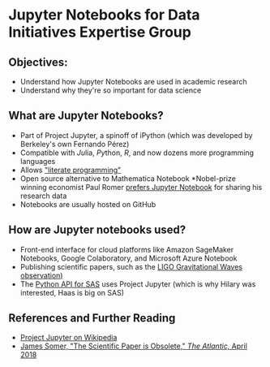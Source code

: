 # Jupyter Notebooks for Data Initiatives Expertise Group

## Objectives: 
* Understand how Jupyter Notebooks are used in academic research
* Understand why they're so important for data science

## What are Jupyter Notebooks? 
* Part of Project Jupyter, a spinoff of iPython (which was developed by Berkeley's own Fernando Pérez)
* Compatible with *Ju*lia, *Py*thon, *R*, and now dozens more programming languages
* Allows ["literate programming"](https://unidata.github.io/online-python-training/introduction.html)
* Open source alternative to Mathematica Notebook
  *Nobel-prize winning economist Paul Romer [prefers Jupyter Notebook](https://paulromer.net/jupyter-mathematica-and-the-future-of-the-research-paper/) for sharing his research data
* Notebooks are usually hosted on GitHub

## How are Jupyter notebooks used?
* Front-end interface for cloud platforms like Amazon SageMaker Notebooks, Google Colaboratory, and Microsoft Azure Notebook
* Publishing scientific papers, such as the [LIGO Gravitational Waves observation)](https://hub.mybinder.org/user/losc-tutorial-l-_event_tutorial-mafwtjoc/tree)
* The [Python API for SAS](https://sassoftware.github.io/saspy/overview.html) uses Project Jupyter (which is why Hilary was interested, Haas is big on SAS)

## References and Further Reading
* [Project Jupyter on Wikipedia](https://en.wikipedia.org/wiki/Project_Jupyter)
* [James Somer, "The Scientific Paper is Obsolete," *The Atlantic,* April 2018](https://www.theatlantic.com/science/archive/2018/04/the-scientific-paper-is-obsolete/556676/)
